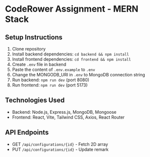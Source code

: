 # CodeRower Assignment - MERN Stack

## Setup Instructions

1. Clone repository
2. Install backend dependencies: `cd backend && npm install`
3. Install frontend dependencies: `cd frontend && npm install`
4. Create `.env` file in backend
5. Paste the content of `.env.example` to `.env`
6. Change the MONGODB_URI in `.env` to MongoDB connection string
7. Run backend: `npm run dev` (port 8080)
8. Run frontend: `npm run dev` (port 5173)

## Technologies Used

- Backend: Node.js, Express.js, MongoDB, Mongoose
- Frontend: React, Vite, Tailwind CSS, Axios, React Router

## API Endpoints

- GET `/api/configurations/{id}` - Fetch 2D array
- PUT `/api/configurations/{id}` - Update remark
